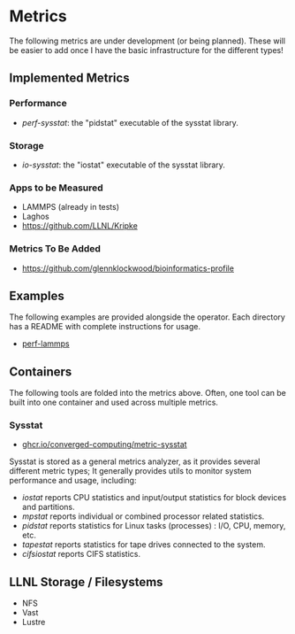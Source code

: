 # Metrics

The following metrics are under development (or being planned). These will be easier to add once I have the basic infrastructure for the different types!

## Implemented Metrics

### Performance

 - *perf-sysstat*: the "pidstat" executable of the sysstat library.

### Storage

 - *io-sysstat*: the "iostat" executable of the sysstat library.

### Apps to be Measured

 - LAMMPS (already in tests)
 - Laghos
 - https://github.com/LLNL/Kripke

### Metrics To Be Added

 -  https://github.com/glennklockwood/bioinformatics-profile


## Examples

The following examples are provided alongside the operator. Each directory has a README with complete instructions for usage.

 - [perf-lammps](https://github.com/converged-computing/metrics-operator/tree/main/examples/tests/perf-lammps)
 
## Containers

The following tools are folded into the metrics above. Often, one tool can be built into one container and used across multiple metrics.

### Sysstat

 - [ghcr.io/converged-computing/metric-sysstat](https://github.com/converged-computing/metrics-operator/pkgs/container/metric-sysstat)

Sysstat is stored as a general metrics analyzer, as it provides several different metric types; It generally provides utils to monitor system performance and usage, including:

- *iostat* reports CPU statistics and input/output statistics for block devices and partitions.
- *mpstat* reports individual or combined processor related statistics.
- *pidstat* reports statistics for Linux tasks (processes) : I/O, CPU, memory, etc.
- *tapestat* reports statistics for tape drives connected to the system.
- *cifsiostat* reports CIFS statistics.

## LLNL Storage / Filesystems

 - NFS
 - Vast
 - Lustre
